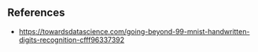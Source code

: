 
## References

- https://towardsdatascience.com/going-beyond-99-mnist-handwritten-digits-recognition-cfff96337392
